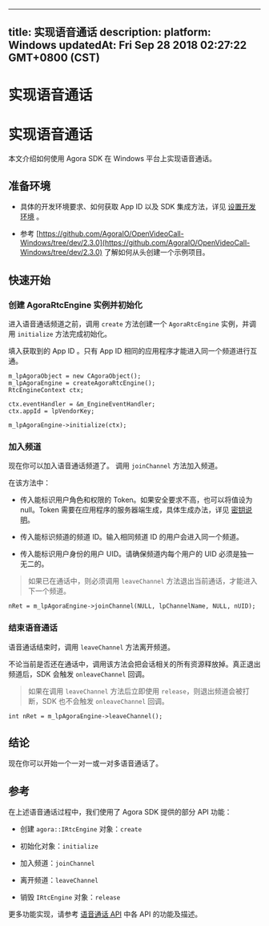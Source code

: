 
---
title: 实现语音通话
description: 
platform: Windows
updatedAt: Fri Sep 28 2018 02:27:22 GMT+0800 (CST)
---
# 实现语音通话
# 实现语音通话

本文介绍如何使用 Agora SDK 在 Windows 平台上实现语音通话。

## 准备环境

-   具体的开发环境要求、如何获取 App ID 以及 SDK 集成方法，详见 [设置开发环境](../../cn/Quickstart%20Guide/windows_video.md) 。

-   参考 [https://github.com/AgoraIO/OpenVideoCall-Windows/tree/dev/2.3.0](https://github.com/AgoraIO/OpenVideoCall-Windows/tree/dev/2.3.0) 了解如何从头创建一个示例项目。


## 快速开始

### 创建 AgoraRtcEngine 实例并初始化

进入语音通话频道之前，调用 <code>create</code> 方法创建一个 <code>AgoraRtcEngine</code> 实例，并调用 <code>initialize</code> 方法完成初始化。

填入获取到的 App ID 。只有 App ID 相同的应用程序才能进入同一个频道进行互通。

```
m_lpAgoraObject = new CAgoraObject();
m_lpAgoraEngine = createAgoraRtcEngine();
RtcEngineContext ctx;

ctx.eventHandler = &m_EngineEventHandler;
ctx.appId = lpVendorKey;

m_lpAgoraEngine->initialize(ctx);
```

### 加入频道

现在你可以加入语音通话频道了。 调用 <code>joinChannel</code> 方法加入频道。

在该方法中：

-   传入能标识用户角色和权限的 Token。如果安全要求不高，也可以将值设为 null。Token 需要在应用程序的服务器端生成，具体生成办法，详见 [密钥说明](../../cn/Agora%20Platform/token.md)。

-   传入能标识频道的频道 ID。输入相同频道 ID 的用户会进入同一个频道。

-   传入能标识用户身份的用户 UID。请确保频道内每个用户的 UID 必须是独一无二的。


> 如果已在通话中，则必须调用 <code>leaveChannel</code> 方法退出当前通话，才能进入下一个频道。

```
nRet = m_lpAgoraEngine->joinChannel(NULL, lpChannelName, NULL, nUID);
```

### 结束语音通话

语音通话结束时，调用 <code>leaveChannel</code> 方法离开频道。

不论当前是否还在通话中，调用该方法会把会话相关的所有资源释放掉。真正退出频道后，SDK 会触发 <code>onleaveChannel</code> 回调。

> 如果在调用 <code>leaveChannel</code> 方法后立即使用 <code>release</code>，则退出频道会被打断，SDK 也不会触发 <code>onleaveChannel</code> 回调。

```
int nRet = m_lpAgoraEngine->leaveChannel();
```

## 结论

现在你可以开始一个一对一或一对多语音通话了。

## 参考

在上述语音通话过程中，我们使用了 Agora SDK 提供的部分 API 功能：

-   创建 <code>agora::IRtcEngine</code> 对象：<code>create</code>

-   初始化对象：<code>initialize</code>

-   加入频道：<code>joinChannel</code>

-   离开频道：<code>leaveChannel</code>

-   销毁 <code>IRtcEngine</code> 对象：<code>release</code>


更多功能实现，请参考 [语音通话 API](https://docs.agora.io/cn/Voice/API%20Reference/cpp/index.html) 中各 API 的功能及描述。



